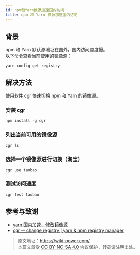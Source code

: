 ```yaml
---
id: npm和Yarn换源加速国内访问
title: npm 和 Yarn 换源加速国内访问
---
```


## 背景

npm 和 Yarn 默认源地址在国外，国内访问速度慢。  
以下命令查看当前使用的镜像源：

```shell
yarn config get registry
```

## 解决方法

使用软件 cgr 快速切换 npm 和 Yarn 的镜像源。

### 安装 cgr

```shell
npm install -g cgr
```

### 列出当前可用的镜像源

```
cgr ls
```

### 选择一个镜像源进行切换（淘宝）

```
cgr use taobao
```

### 测试访问速度

```
cgr test taobao
```

## 参考与致谢

- [yarn 国内加速，修改镜像源](https://learnku.com/articles/15976/yarn-accelerate-and-modify-mirror-source-in-china)
- [cgr -- change registry | yarn & npm registry manager](https://www.npmjs.com/package/cgr)

> 原文地址：<https://wiki-power.com/>  
> 本篇文章受 [CC BY-NC-SA 4.0](https://creativecommons.org/licenses/by/4.0/deed.zh) 协议保护，转载请注明出处。
